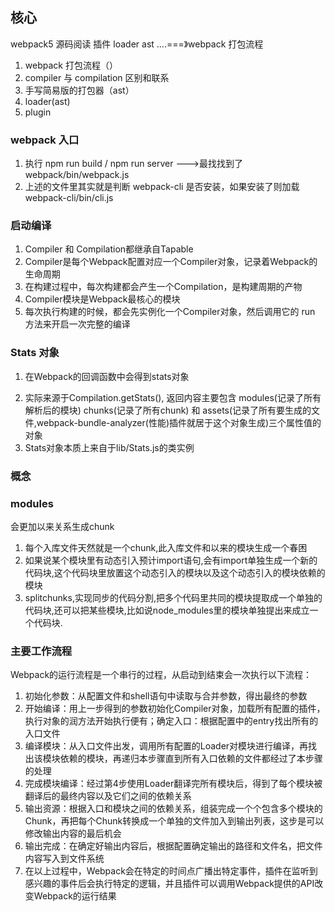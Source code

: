 ## 核心
webpack5 源码阅读
插件 loader ast ....===》webpack 打包流程
1. webpack 打包流程（）
2. compiler 与 compilation 区别和联系
3. 手写简易版的打包器（ast）
4. loader(ast)
5. plugin

### webpack 入口
1. 执行 npm run build / npm run server --->最找找到了 webpack/bin/webpack.js
2. 上述的文件里其实就是判断 webpack-cli 是否安装，如果安装了则加载 webpack-cli/bin/cli.js 

### 启动编译
1. Compiler 和 Compilation都继承自Tapable
2. Compiler是每个Webpack配置对应一个Compiler对象，记录着Webpack的生命周期
3. 在构建过程中，每次构建都会产生一个Compilation，是构建周期的产物
4. Compiler模块是Webpack最核心的模块
5. 每次执行构建的时候，都会先实例化一个Compiler对象，然后调用它的 run 方法来开启一次完整的编译

### Stats 对象
1. 在Webpack的回调函数中会得到stats对象
<!-- npx webpack --profile --json > stats.json 命令生成stats对象的内容 -->
2. 实际来源于Compilation.getStats(), 返回内容主要包含 modules(记录了所有解析后的模块) chunks(记录了所有chunk) 和 assets(记录了所有要生成的文件,webpack-bundle-analyzer(性能)插件就居于这个对象生成)三个属性值的对象
3. Stats对象本质上来自于lib/Stats.js的类实例

### 概念
### modules
会更加以来关系生成chunk
1. 每个入库文件天然就是一个chunk,此入库文件和以来的模块生成一个春困
2. 如果说某个模块里有动态引入预计import语句,会有import单独生成一个新的代码块,这个代码块里放置这个动态引入的模块以及这个动态引入的模块依赖的模块
3. splitchunks,实现同步的代码分割,把多个代码里共同的模块提取成一个单独的代码块,还可以把某些模块,比如说node_modules里的模块单独提出来成立一个代码块.

### 主要工作流程
Webpack的运行流程是一个串行的过程，从启动到结束会一次执行以下流程：
1. 初始化参数：从配置文件和shell语句中读取与合并参数，得出最终的参数
2. 开始编译：用上一步得到的参数初始化Compiler对象，加载所有配置的插件，执行对象的润方法开始执行便有；确定入口：根据配置中的entry找出所有的入口文件
3. 编译模块：从入口文件出发，调用所有配置的Loader对模块进行编译，再找出该模块依赖的模块，再递归本步骤直到所有入口依赖的文件都经过了本步骤的处理
4. 完成模块编译：经过第4步使用Loader翻译完所有模块后，得到了每个模块被翻译后的最终内容以及它们之间的依赖关系
5. 输出资源：根据入口和模块之间的依赖关系，组装完成一个个包含多个模块的Chunk，再把每个Chunk转换成一个单独的文件加入到输出列表，这步是可以修改输出内容的最后机会
6. 输出完成：在确定好输出内容后，根据配置确定输出的路径和文件名，把文件内容写入到文件系统
7. 在以上过程中，Webpack会在特定的时间点广播出特定事件，插件在监听到感兴趣的事件后会执行特定的逻辑，并且插件可以调用Webpack提供的API改变Webpack的运行结果